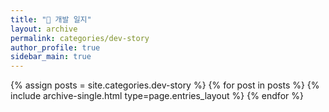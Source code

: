 ```yaml
---
title: "📒 개발 일지"
layout: archive
permalink: categories/dev-story
author_profile: true
sidebar_main: true
---
```


{% assign posts = site.categories.dev-story %}
{% for post in posts %} {% include archive-single.html type=page.entries_layout %} {% endfor %}